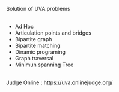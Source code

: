 Solution of UVA problems<br />
<br />
* Ad Hoc<br />
* Articulation points and bridges<br />
* Bipartite graph<br />
* Bipartite matching<br />
* Dinamic programing<br />
* Graph traversal<br />
* Minimun spanning Tree<br />
<br />
Judge Online : https://uva.onlinejudge.org/<br />
